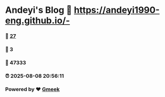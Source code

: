 # Andeyi's Blog :link: https://andeyi1990-eng.github.io/- 
### :page_facing_up: [27](https://andeyi1990-eng.github.io/-/tag.html) 
### :speech_balloon: 3 
### :hibiscus: 47333 
### :alarm_clock: 2025-08-08 20:56:11 
### Powered by :heart: [Gmeek](https://github.com/Meekdai/Gmeek)
